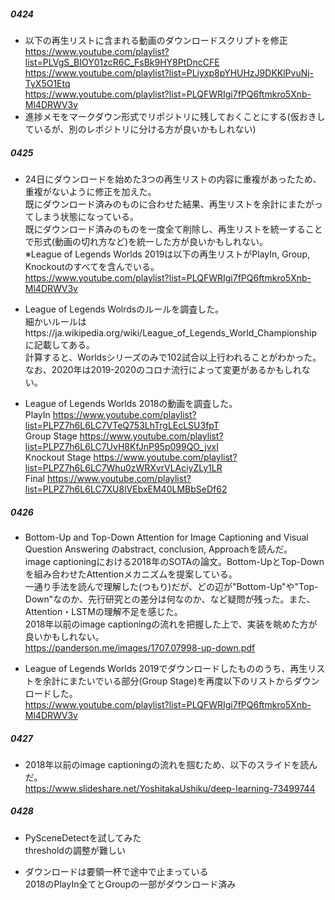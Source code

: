 ##### 0424
* 以下の再生リストに含まれる動画のダウンロードスクリプトを修正 <br>
https://www.youtube.com/playlist?list=PLVgS_BIOY01zcR6C_FsBk9HY8PtDncCFE <br>
https://www.youtube.com/playlist?list=PLiyxp8pYHUHzJ9DKKlPvuNj-TyX5O1Etq <br>
https://www.youtube.com/playlist?list=PLQFWRIgi7fPQ6ftmkro5Xnb-Ml4DRWV3v
* 進捗メモをマークダウン形式でリポジトリに残しておくことにする(仮おきしているが、別のレポジトリに分ける方が良いかもしれない)

##### 0425
* 24日にダウンロードを始めた3つの再生リストの内容に重複があったため、重複がないように修正を加えた。<br>
既にダウンロード済みのものに合わせた結果、再生リストを余計にまたがってしまう状態になっている。<br>
既にダウンロード済みのものを一度全て削除し、再生リストを統一することで形式(動画の切れ方など)を統一した方が良いかもしれない。<br>
※League of Legends Worlds 2019は以下の再生リストがPlayIn, Group, Knockoutのすべてを含んでいる。<br>
https://www.youtube.com/playlist?list=PLQFWRIgi7fPQ6ftmkro5Xnb-Ml4DRWV3v

* League of Legends Wolrdsのルールを調査した。<br>
細かいルールはhttps://ja.wikipedia.org/wiki/League_of_Legends_World_Championship に記載してある。<br>
計算すると、Worldsシリーズのみで102試合以上行われることがわかった。<br>
なお、2020年は2019-2020のコロナ流行によって変更があるかもしれない。

* League of Legends Worlds 2018の動画を調査した。<br>
PlayIn https://www.youtube.com/playlist?list=PLPZ7h6L6LC7VTeQ753LhTrgLEcLSU3fpT <br>
Group Stage https://www.youtube.com/playlist?list=PLPZ7h6L6LC7UvH8KfJnP95p099QO_jvxI <br>
Knockout Stage https://www.youtube.com/playlist?list=PLPZ7h6L6LC7Whu0zWRXvrVLAciyZLy1LR <br>
Final https://www.youtube.com/playlist?list=PLPZ7h6L6LC7XU8lVEbxEM40LMBbSeDf62

##### 0426
* Bottom-Up and Top-Down Attention for Image Captioning and Visual Question Answering のabstract, conclusion, Approachを読んだ。 <br>
image captioningにおける2018年のSOTAの論文。Bottom-UpとTop-Downを組み合わせたAttentionメカニズムを提案している。<br>
一通り手法を読んで理解した(つもり)だが、どの辺が"Bottom-Up"や"Top-Down"なのか、先行研究との差分は何なのか、など疑問が残った。また、Attention・LSTMの理解不足を感じた。 <br>
2018年以前のimage captioningの流れを把握した上で、実装を眺めた方が良いかもしれない。 <br>
https://panderson.me/images/1707.07998-up-down.pdf 

* League of Legends Worlds 2019でダウンロードしたもののうち、再生リストを余計にまたいでいる部分(Group Stage)を再度以下のリストからダウンロードした。<br>
https://www.youtube.com/playlist?list=PLQFWRIgi7fPQ6ftmkro5Xnb-Ml4DRWV3v <br>

##### 0427
* 2018年以前のimage captioningの流れを掴むため、以下のスライドを読んだ。 <br>
https://www.slideshare.net/YoshitakaUshiku/deep-learning-73499744

##### 0428
* PySceneDetectを試してみた <br>
thresholdの調整が難しい

* ダウンロードは要領一杯で途中で止まっている<br>
2018のPlayIn全てとGroupの一部がダウンロード済み

